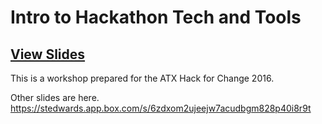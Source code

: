 # Intro to Hackathon Tech and Tools

## [View Slides](http://atxhack4change.github.io/tech-and-tools)

This is a workshop prepared for the ATX Hack for Change 2016.

Other slides are here.
https://stedwards.app.box.com/s/6zdxom2ujeejw7acudbgm828p40i8r9t

